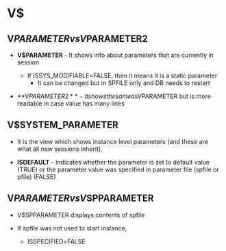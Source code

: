 # V$

## V$PARAMETER vs V$PARAMETER2

* **V$PARAMETER** - It shows info about parameters that are currently in session

    * If ISSYS_MODIFIABLE=FALSE, then it means it is a static parameter
        - It can be changed but in SPFILE only and DB needs to restart
    

* **V$PARAMETER2** - It shows the same as V$PARAMETER but is more readable in case value has many lines


## V$SYSTEM_PARAMETER

* It is the view which shows instance level parameters (and these are what all new sessions inherit).

* **ISDEFAULT** - indicates whether the parameter is set to default value (TRUE) or the parameter value was specified in parameter file (spfile or pfile) (FALSE)



## V$PARAMETER vs V$SPPARAMETER

* V$SPPARAMETER displays contents of spfile

* If spfile was not used to start instance,     
    - ISSPECIFIED=FALSE